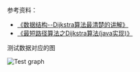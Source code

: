 参考资料：

- [《数据结构--Dijkstra算法最清楚的讲解》](https://blog.csdn.net/heroacool/article/details/51014824)
- [《最短路径算法之Dijkstra算法(java实现)》](https://www.cnblogs.com/junyuhuang/p/4544747.html)

测试数据对应的图

![Test graph](https://github.com/ToryZhou/algorithm/raw/master/src/main/java/com/job/algorithm/dijkstra/UseCase.png.png)